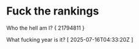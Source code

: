 # Fuck the rankings

Who the hell am I?
{ 21794811 }

What fucking year is it?
[ 2025-07-16T04:33:20Z ]
